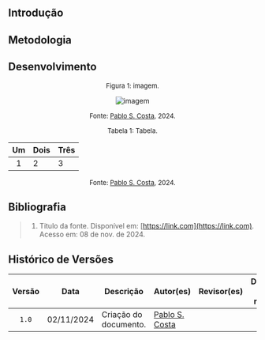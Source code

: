 ## Introdução

## Metodologia

## Desenvolvimento



<font size="2"><p style="text-align: center">Figura 1: imagem.</p></font>

<center>

![imagem](assets/imagem)

</center>

<font size="2"><p style="text-align: center">Fonte: [Pablo S. Costa][PabloGH], 2024.</p></font>



<font size="2"><p style="text-align: center">Tabela 1: Tabela.</p></font>

<center>

| Um | Dois | Três |
| :--: | -- | -- |
| 1 | 2 | 3 |

</center>

<font size="2"><p style="text-align: center">Fonte: [Pablo S. Costa][PabloGH], 2024.</p></font>


## Bibliografia

> 1. Titulo da fonte. Disponível em: [https://link.com](https://link.com). Acesso em: 08 de nov. de 2024.


## Histórico de Versões

| Versão | Data | Descrição | Autor(es) | Revisor(es) | Detalhes da revisão |
| :----: | :--: | --------- | ----------- | ------ | :---: |
| `1.0`  | 02/11/2024 | Criação do documento. | [Pablo S. Costa][PabloGH]  |  |  | 

[AnaGH]: https://github.com/analufernanndess
[CainaGH]: https://github.com/freitasc
[ClaudioGH]: https://github.com/claudiohsc
[EliasGH]: https://github.com/EliasOliver21
[GuilhermeGH]: https://github.com/gmeister18
[JoelGH]: https://github.com/JoelSRangel
[KathlynGH]: https://github.com/klmurussi
[PabloGH]: https://github.com/pabloheika
[PedroRGH]: https://github.com/pedro-rodiguero
[PedroPGH]: https://github.com/Pedrin0030
[SamuelGH]: https://github.com/samuelalvess
[TalesGH]: https://github.com/TalesRG

